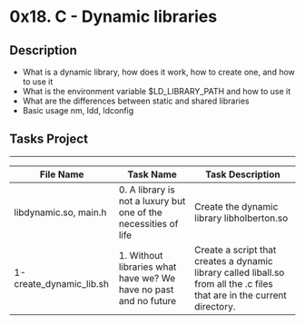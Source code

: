 # 0x18. C - Dynamic libraries

## Description

- What is a dynamic library, how does it work, how to create one, and how to use it
- What is the environment variable $LD_LIBRARY_PATH and how to use it
- What are the differences between static and shared libraries
- Basic usage nm, ldd, ldconfig

## Tasks Project
---
File Name|Task Name|Task Description
---|---|---
libdynamic.so, main.h | 0. A library is not a luxury but one of the necessities of life | Create the dynamic library libholberton.so
1-create_dynamic_lib.sh | 1. Without libraries what have we? We have no past and no future | Create a script that creates a dynamic library called liball.so from all the .c files that are in the current directory.
